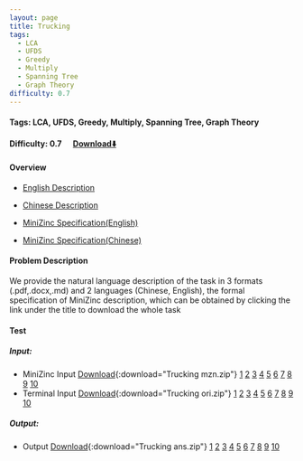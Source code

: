 ```yaml
---
layout: page
title: Trucking
tags:
  - LCA
  - UFDS
  - Greedy
  - Multiply
  - Spanning Tree
  - Graph Theory
difficulty: 0.7
---
```


#### Tags: LCA, UFDS, Greedy, Multiply, Spanning Tree, Graph Theory
#### Difficulty: 0.7 &nbsp;&nbsp;&nbsp;&nbsp; [Download⬇️](../../dataset/Trucking.zip)
#### Overview
- [English Description](../../dataset/Trucking/task_e.pdf)
- [Chinese Description](../../dataset/Trucking/task_c.pdf)
- [MiniZinc Specification(English)](../../dataset/Trucking/task_e_mzn.txt)

- [MiniZinc Specification(Chinese)](../../dataset/Trucking/task_c_mzn.txt)

#### Problem Description
We provide the natural language description of the task in 3 formats (.pdf,.docx,.md) and 2 languages (Chinese, English), the formal specification of MiniZinc description, which can be obtained by clicking the link under the title to download the whole task
#### Test
##### Input:
- MiniZinc Input [Download](../../dataset/Trucking/tests/mzn_form.zip){:download="Trucking mzn.zip"} [1](../../dataset/Trucking/tests/mzn_form/1_dzn.txt) [2](../../dataset/Trucking/tests/mzn_form/2_dzn.txt) [3](../../dataset/Trucking/tests/mzn_form/3_dzn.txt) [4](../../dataset/Trucking/tests/mzn_form/4_dzn.txt) [5](../../dataset/Trucking/tests/mzn_form/5_dzn.txt) [6](../../dataset/Trucking/tests/mzn_form/6_dzn.txt) [7](../../dataset/Trucking/tests/mzn_form/7_dzn.txt) [8](../../dataset/Trucking/tests/mzn_form/8_dzn.txt) [9](../../dataset/Trucking/tests/mzn_form/9_dzn.txt) [10](../../dataset/Trucking/tests/mzn_form/10_dzn.txt) 
- Terminal Input [Download](../../dataset/Trucking/tests/origin_form.zip){:download="Trucking ori.zip"} [1](../../dataset/Trucking/tests/origin_form/1.in) [2](../../dataset/Trucking/tests/origin_form/2.in) [3](../../dataset/Trucking/tests/origin_form/3.in) [4](../../dataset/Trucking/tests/origin_form/4.in) [5](../../dataset/Trucking/tests/origin_form/5.in) [6](../../dataset/Trucking/tests/origin_form/6.in) [7](../../dataset/Trucking/tests/origin_form/7.in) [8](../../dataset/Trucking/tests/origin_form/8.in) [9](../../dataset/Trucking/tests/origin_form/9.in) [10](../../dataset/Trucking/tests/origin_form/10.in) 

##### Output:
- Output [Download](../../dataset/Trucking/tests/ans.zip){:download="Trucking ans.zip"} [1](../../dataset/Trucking/tests/ans/1_out.txt) [2](../../dataset/Trucking/tests/ans/2_out.txt) [3](../../dataset/Trucking/tests/ans/3_out.txt) [4](../../dataset/Trucking/tests/ans/4_out.txt) [5](../../dataset/Trucking/tests/ans/5_out.txt) [6](../../dataset/Trucking/tests/ans/6_out.txt) [7](../../dataset/Trucking/tests/ans/7_out.txt) [8](../../dataset/Trucking/tests/ans/8_out.txt) [9](../../dataset/Trucking/tests/ans/9_out.txt) [10](../../dataset/Trucking/tests/ans/10_out.txt) 

